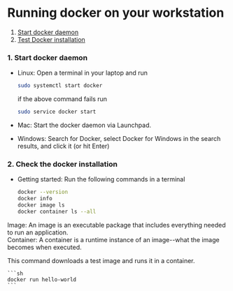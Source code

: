 # Running docker on your workstation

1. [Start docker daemon](#start-docker)
2. [Test Docker installation](#check-docker)

### <a name="start-docker"></a> 1. Start docker daemon

* Linux: Open a terminal in your laptop and run

    ```sh
    sudo systemctl start docker
    ```
    if the above command fails run 
    ```sh
    sudo service docker start
    ```
* Mac: Start the docker daemon via Launchpad.

* Windows: Search for Docker, select Docker for Windows in the search results, and click it (or hit Enter)
 
  
### <a name="check-docker"></a> 2. Check the docker installation

* Getting started: Run the following commands in a terminal 

    ```sh
    docker --version
    docker info
    docker image ls
    docker container ls --all
    ```

Image: An image is an executable package that includes everything needed to run an application.    
Container: A container is a runtime instance of an image--what the image becomes when executed. 

This command downloads a test image and runs it in a container. 

    ```sh
    docker run hello-world
    ```

